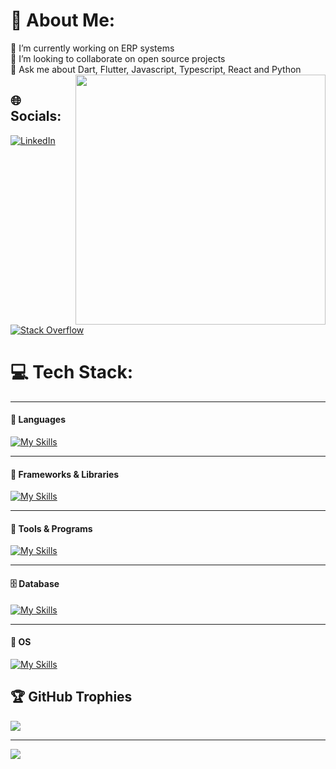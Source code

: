 # 💫 About Me:
🔭 I’m currently working on ERP systems<br>👯 I’m looking to collaborate on open source projects<br>💬 Ask me about Dart, Flutter, Javascript, Typescript, React and Python<br>
<img width="400" align="right" src="https://firebasestorage.googleapis.com/v0/b/dashatar-dev.appspot.com/o/dashatars%2FRGFzaGF0YXJfRGV2ZWxvcGVyX092ZXJJdF9jb2xvcl9QTl9zaGFkb3c=.png?alt=media" />

## 🌐 Socials:
[![LinkedIn](https://img.shields.io/badge/LinkedIn-%230077B5.svg?logo=linkedin&logoColor=white)](https://linkedin.com/in/michael-opoku-98a1221a5) [![Stack Overflow](https://img.shields.io/badge/-Stackoverflow-FE7A16?logo=stack-overflow&logoColor=white)](https://stackoverflow.com/users/14067795) 

# 💻 Tech Stack:
---
#### 🦾 Languages
[![My Skills](https://skillicons.dev/icons?i=c,cs,css,dart,html,js,matlab,py,ts)](https://skillicons.dev)

---
#### 🦾 Frameworks & Libraries
[![My Skills](https://skillicons.dev/icons?i=arduino,bootstrap,dotnet,flutter,jquery,materialui,nextjs,react,redux,regex,tailwind)](https://skillicons.dev)

---
#### 🧬 Tools & Programs
[![My Skills](https://skillicons.dev/icons?i=androidstudio,git,github,githubactions,gitlab,postman,visualstudio,vscode)](https://skillicons.dev)

---
#### 🗄 Database
[![My Skills](https://skillicons.dev/icons?i=firebase,mysql)](https://skillicons.dev)

---
#### 🔮 OS
[![My Skills](https://skillicons.dev/icons?i=linux)](https://skillicons.dev)
<!-- ![C](https://img.shields.io/badge/c-%2300599C.svg?style=for-the-badge&logo=c&logoColor=white) ![CSS3](https://img.shields.io/badge/css3-%231572B6.svg?style=for-the-badge&logo=css3&logoColor=white) ![Dart](https://img.shields.io/badge/dart-%230175C2.svg?style=for-the-badge&logo=dart&logoColor=white) ![HTML5](https://img.shields.io/badge/html5-%23E34F26.svg?style=for-the-badge&logo=html5&logoColor=white) ![JavaScript](https://img.shields.io/badge/javascript-%23323330.svg?style=for-the-badge&logo=javascript&logoColor=%23F7DF1E) ![Python](https://img.shields.io/badge/python-3670A0?style=for-the-badge&logo=python&logoColor=ffdd54) ![TypeScript](https://img.shields.io/badge/typescript-%23007ACC.svg?style=for-the-badge&logo=typescript&logoColor=white) ![Firebase](https://img.shields.io/badge/firebase-%23039BE5.svg?style=for-the-badge&logo=firebase) ![Vercel](https://img.shields.io/badge/vercel-%23000000.svg?style=for-the-badge&logo=vercel&logoColor=white) ![Ant-Design](https://img.shields.io/badge/-AntDesign-%230170FE?style=for-the-badge&logo=ant-design&logoColor=white) ![Bootstrap](https://img.shields.io/badge/bootstrap-%23563D7C.svg?style=for-the-badge&logo=bootstrap&logoColor=white) ![Flutter](https://img.shields.io/badge/Flutter-%2302569B.svg?style=for-the-badge&logo=Flutter&logoColor=white) ![jQuery](https://img.shields.io/badge/jquery-%230769AD.svg?style=for-the-badge&logo=jquery&logoColor=white) ![MUI](https://img.shields.io/badge/MUI-%230081CB.svg?style=for-the-badge&logo=material-ui&logoColor=white) ![NPM](https://img.shields.io/badge/NPM-%23000000.svg?style=for-the-badge&logo=npm&logoColor=white) ![Next JS](https://img.shields.io/badge/Next-black?style=for-the-badge&logo=next.js&logoColor=white) ![React](https://img.shields.io/badge/react-%2320232a.svg?style=for-the-badge&logo=react&logoColor=%2361DAFB) ![React Native](https://img.shields.io/badge/react_native-%2320232a.svg?style=for-the-badge&logo=react&logoColor=%2361DAFB) ![React Router](https://img.shields.io/badge/React_Router-CA4245?style=for-the-badge&logo=react-router&logoColor=white) ![Redux](https://img.shields.io/badge/redux-%23593d88.svg?style=for-the-badge&logo=redux&logoColor=white) ![TailwindCSS](https://img.shields.io/badge/tailwindcss-%2338B2AC.svg?style=for-the-badge&logo=tailwind-css&logoColor=white) ![Vue.js](https://img.shields.io/badge/vuejs-%2335495e.svg?style=for-the-badge&logo=vuedotjs&logoColor=%234FC08D) 	![Figma](https://img.shields.io/badge/figma-%23F24E1E.svg?style=for-the-badge&logo=figma&logoColor=white) ![Dribbble](https://img.shields.io/badge/Dribbble-EA4C89?style=for-the-badge&logo=dribbble&logoColor=white) ![Framer](https://img.shields.io/badge/Framer-black?style=for-the-badge&logo=framer&logoColor=blue) ![Arduino](https://img.shields.io/badge/-Arduino-00979D?style=for-the-badge&logo=Arduino&logoColor=white) ![Postman](https://img.shields.io/badge/Postman-FF6C37?style=for-the-badge&logo=postman&logoColor=white) ![Swagger](https://img.shields.io/badge/-Swagger-%23Clojure?style=for-the-badge&logo=swagger&logoColor=white) ![Trello](https://img.shields.io/badge/Trello-%23026AA7.svg?style=for-the-badge&logo=Trello&logoColor=white) ![MySQL](https://img.shields.io/badge/mysql-%2300f.svg?style=for-the-badge&logo=mysql&logoColor=white) -->
<!-- # 📊 GitHub Stats:
![](https://github-readme-stats.vercel.app/api?username=nuache&theme=dark&hide_border=false&include_all_commits=true&count_private=true)<br/>
![](https://github-readme-streak-stats.herokuapp.com/?user=nuache&theme=dark&hide_border=false)<br/>
![](https://github-readme-stats.vercel.app/api/top-langs/?username=nuache&theme=dark&hide_border=false&include_all_commits=true&count_private=true&layout=compact) -->

## 🏆 GitHub Trophies
![](https://github-profile-trophy.vercel.app/?username=nuache&theme=flat&no-frame=false&no-bg=true&margin-w=4)

---
[![](https://visitcount.itsvg.in/api?id=nuache&icon=0&color=0)](https://visitcount.itsvg.in)

<!-- Proudly created with GPRM ( https://gprm.itsvg.in ) -->
